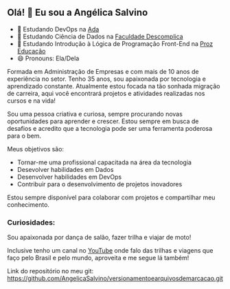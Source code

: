 ## Olá! 👋 Eu sou a Angélica Salvino

- 🌱 Estudando DevOps na [Ada](https://www.ada.tech/)
- 🌱 Estudando Ciência de Dados na [Faculdade Descomplica](https://descomplica.com.br/faculdade/tecnologia/ciencia-de-dados/)
- 🌱 Estudando Introdução à Lógica de Programação Front-End na [Proz Educação](https://www.pages.prozeducacao.com.br/proz-tecnologia)
- 😄 Pronouns: Ela/Dela

  
Formada em Administração de Empresas e com mais de 10 anos de experiência no setor.
Tenho 35 anos, sou apaixonada por tecnologia e aprendizado constante.
Atualmente estou focada na tão sonhada migração de carreira, aqui você encontrará projetos e atividades realizadas nos cursos e na vida! 

Sou uma pessoa criativa e curiosa, sempre procurando novas oportunidades para aprender e crescer. 
Estou sempre em busca de desafios e acredito que a tecnologia pode ser uma ferramenta poderosa para o bem.

Meus objetivos são:

* Tornar-me uma profissional capacitada na área da tecnologia
* Desevolver habilidades em Dados
* Desenvolver habilidades em DevOps
* Contribuir para o desenvolvimento de projetos inovadores

Estou sempre disponível para colaborar com projetos e compartilhar meu conhecimento.

### Curiosidades:

Sou apaixonada por dança de salão, fazer trilha e viajar de moto!

Inclusive tenho um canal no [YouTube](https://www.youtube.com/@angelicasalvino) onde falo das trilhas e viagens que faço pelo Brasil e pelo mundo, aproveita e me segue lá também!

Link do repositório no meu git: https://github.com/AngelicaSalvino/versionamentoearquivosdemarcacao.git

